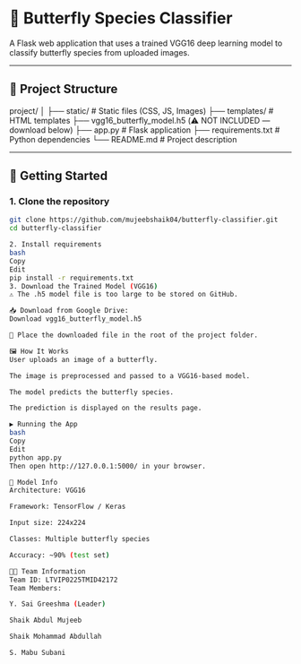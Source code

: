 # 🦋 Butterfly Species Classifier

A Flask web application that uses a trained VGG16 deep learning model to classify butterfly species from uploaded images.

---

## 📁 Project Structure

project/
│
├── static/ # Static files (CSS, JS, Images)
├── templates/ # HTML templates
├── vgg16_butterfly_model.h5 (⚠️ NOT INCLUDED — download below)
├── app.py # Flask application
├── requirements.txt # Python dependencies
└── README.md # Project description


---

## 🚀 Getting Started

### 1. Clone the repository

```bash
git clone https://github.com/mujeebshaik04/butterfly-classifier.git
cd butterfly-classifier

2. Install requirements
bash
Copy
Edit
pip install -r requirements.txt
3. Download the Trained Model (VGG16)
⚠️ The .h5 model file is too large to be stored on GitHub.

📥 Download from Google Drive:
Download vgg16_butterfly_model.h5

📌 Place the downloaded file in the root of the project folder.

🖼️ How It Works
User uploads an image of a butterfly.

The image is preprocessed and passed to a VGG16-based model.

The model predicts the butterfly species.

The prediction is displayed on the results page.

▶️ Running the App
bash
Copy
Edit
python app.py
Then open http://127.0.0.1:5000/ in your browser.

🧠 Model Info
Architecture: VGG16

Framework: TensorFlow / Keras

Input size: 224x224

Classes: Multiple butterfly species

Accuracy: ~90% (test set)

👨‍💻 Team Information
Team ID: LTVIP0225TMID42172
Team Members:

Y. Sai Greeshma (Leader)

Shaik Abdul Mujeeb

Shaik Mohammad Abdullah

S. Mabu Subani
